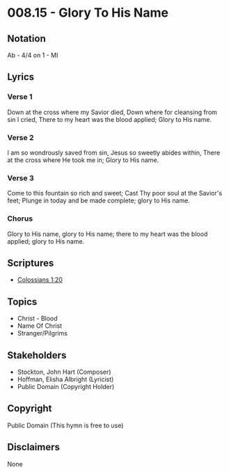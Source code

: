 # 008.15 - Glory To His Name

## Notation

Ab - 4/4 on 1 - MI

## Lyrics

### Verse 1

Down at the cross where my Savior died, Down where for cleansing from sin I cried, There to my heart was the blood applied; Glory to His name.

### Verse 2

I am so wondrously saved from sin, Jesus so sweetly abides within, There at the cross where He took me in; Glory to His name.

### Verse 3

Come to this fountain so rich and sweet; Cast Thy poor soul at the Savior's feet; Plunge in today and be made complete; glory to His name.

### Chorus

Glory to His name, glory to His name; there to my heart was the blood applied; glory to His name.


## Scriptures

- [Colossians 1:20](https://www.biblegateway.com/passage/?search=Colossians%201%3A20)

## Topics

- Christ - Blood
- Name Of Christ
- Stranger/Pilgrims

## Stakeholders

- Stockton, John Hart (Composer)
- Hoffman, Elisha Albright (Lyricist)
- Public Domain (Copyright Holder)

## Copyright

Public Domain
(This hymn is free to use)

## Disclaimers

None

